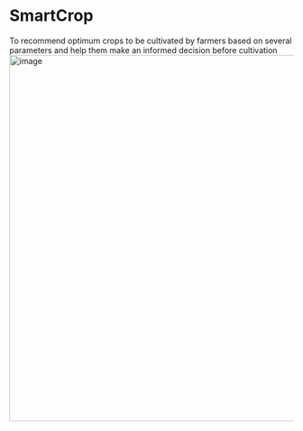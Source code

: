 # SmartCrop
To recommend optimum crops to be cultivated by farmers based on several parameters and help them make an informed decision before cultivation
<img width="650" alt="image" src="https://user-images.githubusercontent.com/81465996/230717016-cb1b9a95-e86c-468a-b78d-762c73132e7c.png">
